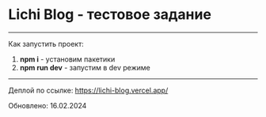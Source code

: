 # Lichi Blog - тестовое задание

---

Как запустить проект:

1. **npm i** - установим пакетики
2. **npm run dev** - запустим в dev режиме
   ​

---

Деплой по ссылке: https://lichi-blog.vercel.app/

Обновлено: 16.02.2024

